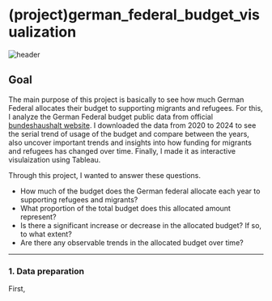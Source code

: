 # (project)german_federal_budget_visualization

![header](https://capsule-render.vercel.app/api?type=slice)


## Goal
The main purpose of this project is basically to see how much German Federal allocates their budget to supporting migrants and refugees. For this, I analyze the German Federal budget public data from official [bundeshaushalt website](https://www.bundeshaushalt.de/DE/Download-Portal/download-portal.html). I downloaded the data from 2020 to 2024 to see the serial trend of usage of the budget and compare between the years, also uncover important trends and insights into how funding for migrants and refugees has changed over time. Finally, I made it as interactive visulaization using Tableau.

Through this project, I wanted to answer these questions.
- How much of the budget does the German federal allocate each year to supporting refugees and migrants?
- What proportion of the total budget does this allocated amount represent?
- Is there a significant increase or decrease in the allocated budget? If so, to what extent?
- Are there any observable trends in the allocated budget over time?

----
### 1. Data preparation

First, 
